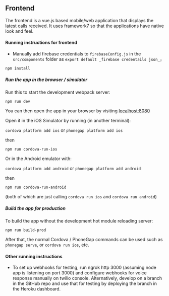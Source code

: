 ## Frontend

The frontend is a vue.js based mobile/web application that displays the latest calls received. It uses framework7 so that the applications have native look and feel. 

#### Running instructions for frontend

- Manually add firebase credentials to `firebaseConfig.js` in the `src/components` folder as `export default _firebase credentails json_;`

```
npm install
```

##### Run the app in the browser / simulator

Run this to start the development webpack server:

```
npm run dev
```

You can then open the app in your browser by visiting [localhost:8080](http://localhost:8080)

Open it in the iOS Simulator by running (in another terminal):

`cordova platform add ios` or `phonegap platform add ios`

then

```
npm run cordova-run-ios
```

Or in the Android emulator with:

`cordova platform add android` or `phonegap platform add android`

then

```
npm run cordova-run-android
```

(both of which are just calling `cordova run ios` and `cordova run android`)


##### Build the app for production

To build the app without the development hot module reloading server:

```
npm run build-prod
```

After that, the normal Cordova / PhoneGap commands can be used such as `phonegap serve`, or `cordova run ios`, etc.


#### Other running instructions

- To set up webhooks for testing, run ngrok http 3000 (assuming node app is listening on port 3000) and configure webhooks for voice response manually on twilio console. Alternatively, develop on a branch in the GitHub repo and use that for testing by deploying the branch in the Heroku dashboard.
